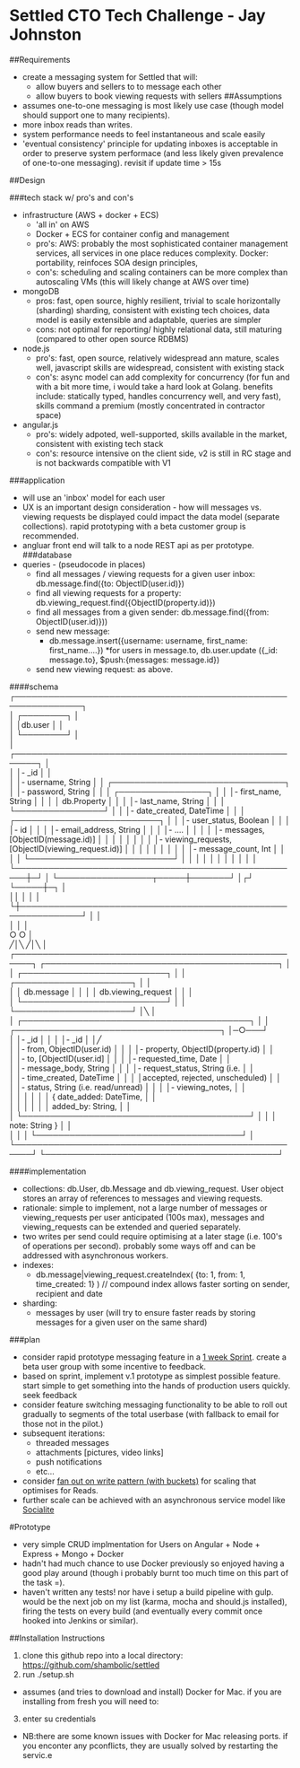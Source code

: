 # Settled CTO Tech Challenge -  Jay Johnston

##Requirements
* create a messaging system for Settled that will:
  * allow buyers and sellers to to message each other
  * allow buyers to book viewing requests with sellers
##Assumptions
* assumes one-to-one messaging is most likely use case (though model should support one to many recipients).
* more inbox reads than writes.
* system performance needs to feel instantaneous and scale easily
* 'eventual consistency' principle for updating inboxes is acceptable in order to preserve system performace (and less likely given prevalence of one-to-one messaging).  revisit if update time > 15s

##Design

###tech stack w/ pro's and con's
* infrastructure (AWS + docker + ECS)
   * 'all in' on AWS
   * Docker + ECS for container config and management
   * pro's:  AWS: probably the most sophisticated container management services, all services in one place reduces complexity. Docker: portability, reinfoces SOA design principles,
   * con's:  scheduling and scaling containers can be more complex than autoscaling VMs  (this will likely change at AWS over time)
* mongoDB
  * pros:  fast, open source, highly resilient, trivial to scale horizontally (sharding) sharding, consistent with existing tech choices, data model is easily extensible and adaptable, queries are simpler
  * cons: not optimal for reporting/ highly relational data, still maturing (compared to other open source RDBMS)
* node.js
  * pro's:  fast, open source, relatively widespread ann mature, scales well, javascript skills are widespread, consistent with existing stack
  * con's: async model can add complexity for concurrency (for fun and with a bit more time, i would take a hard look at Golang.  benefits include: statically typed, handles concurrency well, and very fast), skills command a premium (mostly concentrated in contractor space)
* angular.js
    * pro's: widely adpoted, well-supported, skills available in the market, consistent with existing tech stack
    * con's: resource intensive on the client side, v2 is still in RC stage and is not backwards compatible with V1

###application
* will use an 'inbox' model for each user
* UX is an important design consideration - how will messages vs. viewing requests be displayed could impact the data model (separate collections).  rapid prototyping with a beta customer group is recommended.
* angluar front end will talk to a node REST api as per prototype.
###database
* queries - (pseudocode in places)
  * find all messages / viewing requests for a given user inbox:  db.message.find({to: ObjectID(user.id)}) 
  * find all viewing requests for a property: db.viewing_request.find({ObjectID(property.id)})
  * find all messages from a given sender: db.message.find({from: ObjectID(user.id)}))
  * send new message: 
    * db.message.insert({username: username, first_name: first_name....})
    *for users in message.to, db.user.update ({_id: message.to}, $push:{messages: message.id})
  * send new viewing request: as above.

####schema
                                   ┌──────────────────────────────────────────────────────────────┐                                          
                                   │                           ┌────────┐                         │                                          
                                   │                           │db.user │                         │                                          
                                   │                           └────────┘                         │                                          
                                   │   ┌──────────────────────────────────────────────────────┐   │                                          
                                   │   │- _id                                                 │   │                                          
                                   │   │- username, String                                    │   │         ┌───────────────────────────────┐
                                   │   │- password, String                                    │   │         │       ┌────────────────┐      │
                                   │   │- first_name, String                                  │   │         │       │  db.Property   │      │
                                   │   │- last_name, String                                   │   │         │       └────────────────┘      │
                                   │   │- date_created, DateTime                              │   │         │ ┌──────────────────────────┐  │
                                   │   │- user_status, Boolean                                │   │         │ │- id                      │  │
                                   │   │- email_address, String                               │   │         │ │- ....                    │  │
                                   │ │ │- messages, [ObjectID(message.id)]                    │   │         │ │                          │  │
                                   │ │ │- viewing_requests, [ObjectID(viewing_request.id)]  │ │   │         │ │                          │  │
                                   │ │ │- message_count, Int                                │ │   │         │ └──────────────────────────┘  │
                                   │ │ │                                                    │ │   │         │                               │
                                   │ │ └────────────────────────────────────────────────────┼─┘   │         └─────────────────┬─────┼───────┘
                                   │┌┘                                                      └─────┼─┐                         │              
                                   ││                                                             │ │                         │              
                                   └┼─────────────────────────────────────────────────────────────┘ │                         │              
                                    │                                                               │                         │              
                                    ○                                                               ○                         │              
                                   ╱│╲                                                          ╱│╲                       │              
                  ┌─────────────────────────────────────────────────────┐    ┌──────────────────────────────────────────┐     │              
                  │           ┌──────────────────────────┐              │    │         ┌─────────────────────┐          │     │              
                  │           │        db.message        │              │    │         │ db.viewing_request  │          │     │              
                  │           └──────────────────────────┘              │    │         └─────────────────────┘          │╲    │              
                  │   ┌─────────────────────────────────────────┐       │    │  ┌─────────────────────────────────────┐ │─○───┘              
                  │   │- _id                                    │       │    │  │- _id                                │ │╱                   
                  │   │- from, ObjectID(user.id)                │       │    │  │- property, ObjectID(property.id)    │ │                    
                  │   │- to, [ObjectID(user.id]                 │       │    │  │- requested_time, Date               │ │                    
                  │   │- message_body, String                   │       │    │  │- request_status, String (i.e.       │ │                    
                  │   │- time_created, DateTime                 │       │    │  │accepted, rejected, unscheduled)     │ │                    
                  │   │- status, String (i.e. read/unread)      │       │    │  │- viewing_notes,                     │ │                    
                  │   │                                         │       │    │  │    {   date_added: DateTime,        │ │                    
                  │   │                                         │       │    │  │        added_by: String,            │ │                    
                  │   └─────────────────────────────────────────┘       │    │  │        note: String   }             │ │                    
                  │                                                     │    │  └─────────────────────────────────────┘ │                    
                  └─────────────────────────────────────────────────────┘    └──────────────────────────────────────────┘                    
                                                                                                                                             
  
####implementation
  * collections:  db.User, db.Message and db.viewing_request.  User object stores an array of references to messages and viewing requests.
  * rationale: simple to implement, not a large number of messages or viewing_requests per user anticipated (100s max), messages and viewing_requests can be extended and queried separately. 
  * two writes per send could require optimising at a later stage (i.e. 100's of operations per second). probably some ways off and can be addressed with asynchronous workers.
  * indexes:
    * db.message|viewing_request.createIndex( {to: 1, from: 1, time_created: 1} )  // compound index allows faster sorting on sender, recipient and date
  * sharding: 
    * messages by user (will try to ensure faster reads by storing messages for a given user on the same shard)

###plan
* consider rapid prototype messaging feature in a [1 week Sprint](http://www.gv.com/sprint/). create a beta user group with some incentive to feedback.  
* based on sprint, implement v.1 prototype as simplest possible feature. start simple to get something into the hands of production users quickly. seek feedback 
* consider feature switching messaging functionality to be able to roll out gradually to segments of the total userbase (with fallback to email for those not in the pilot.)
* subsequent iterations:
  * threaded messages
  * attachments [pictures, video links]
  * push notifications
  * etc...
* consider [fan out on write pattern (with buckets)](http://blog.mongodb.org/post/65612078649/schema-design-for-social-inboxes-in-mongodb) for scaling that optimises for Reads.
* further scale can be achieved with an asynchronous service model like [Socialite](https://github.com/mongodb-labs/socialite)

#Prototype
* very simple CRUD implmentation for Users on Angular + Node + Express + Mongo + Docker
* hadn't had much chance to use Docker previously so enjoyed having a good play around (though i probably burnt too much time on this part of the task =).
* haven't written any tests! nor have i setup a build pipeline with gulp. would be the next job on my list (karma, mocha and should.js installed),  firing the tests on every build (and eventually every commit once hooked into Jenkins or similar). 

##Installation Instructions

1. clone this github repo into a local directory: https://github.com/shambolic/settled
2. run ./setup.sh
  * assumes (and tries to download and install) Docker for Mac.  if you are installing from fresh you will need to:
3. enter su credentials
  * NB:there are some known issues with Docker for Mac releasing ports.  if you enconter any pconflicts, they are  usually solved by restarting the servic.e 